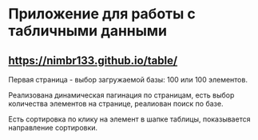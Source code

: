 # Приложение для работы с табличными данными
## https://nimbr133.github.io/table/

Первая страница - выбор загружаемой базы: 100 или 100 элементов.

Реализована динамическая пагинация по страницам, есть выбор количества элементов на странице, реалиован поиск по базе.

Есть сортировка по клику на элемент в шапке таблицы, показывается направление сортировки.